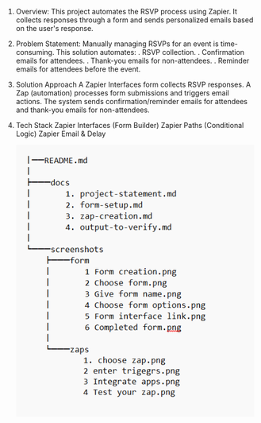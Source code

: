 1. Overview:
   This project automates the RSVP process using Zapier. It collects responses through a form and sends personalized emails based on the user's response.

2. Problem Statement: Manually managing RSVPs for an event is time-consuming.
   This solution automates:
   . RSVP collection.
   . Confirmation emails for attendees.
   . Thank-you emails for non-attendees.
   . Reminder emails for attendees before the event.

3. Solution Approach
   A Zapier Interfaces form collects RSVP responses.
   A Zap (automation) processes form submissions and triggers email actions.
   The system sends confirmation/reminder emails for attendees and thank-you emails for non-attendees.

4. Tech Stack
   Zapier Interfaces (Form Builder)
   Zapier Paths (Conditional Logic)
   Zapier Email & Delay

   ![Resources flow chart](https://raw.githubusercontent.com/shrinath82/Dinner-RSVP-Automation---Zapier-SaaS-App/main/screenshots/Resources%20flow%20chart.png)

